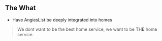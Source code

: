 ## The What
- Have AngiesList be deeply integrated into homes
> We dont want to be the best home service, we want to be **THE** home service. 